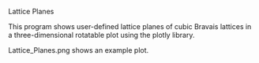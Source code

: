 Lattice Planes

This program shows user-defined lattice planes of cubic Bravais lattices in a three-dimensional rotatable plot using the plotly library.

Lattice_Planes.png shows an example plot.
